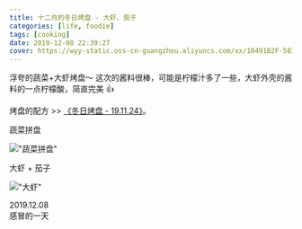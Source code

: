 ```yaml
---
title: 十二月的冬日烤盘 - 大虾、茄子
categories: [life, foodie]
tags: [cooking]
date: 2019-12-08 22:39:27
cover: https://wyy-static.oss-cn-guangzhou.aliyuncs.com/xx/10491B2F-5839-47F2-B3EA-0897871039E0.jpeg
---
```


浮夸的蔬菜+大虾烤盘～ 这次的酱料很棒，可能是柠檬汁多了一些，大虾外壳的酱料的一点柠檬酸，简直完美 👍

烤盘的配方 >> [《冬日烤盘 - 19.11.24》](/meal-20191124/)。

蔬菜拼盘  

!["蔬菜拼盘"](https://wyy-static.oss-cn-guangzhou.aliyuncs.com/xx/10491B2F-5839-47F2-B3EA-0897871039E0.jpeg)

大虾 + 茄子  

!["大虾"](https://wyy-static.oss-cn-guangzhou.aliyuncs.com/xx/9C612C35-9B3E-43CF-ADEA-A36B33A7BCBC.jpeg)

2019.12.08  
感冒的一天
